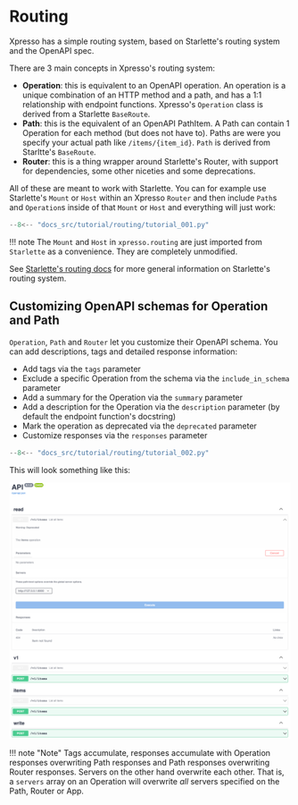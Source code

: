 # Routing

Xpresso has a simple routing system, based on Starlette's routing system and the OpenAPI spec.

There are 3 main concepts in Xpresso's routing system:

- **Operation**: this is equivalent to an OpenAPI operation. An operation is a unique combination of an HTTP method and a path, and has a 1:1 relationship with endpoint functions. Xpresso's `Operation` class is derived from a Starlette `BaseRoute`.
- **Path**: this is the equivalent of an OpenAPI PathItem. A Path can contain 1 Operation for each method (but does not have to). Paths are were you specify your actual path like `/items/{item_id}`. `Path` is derived from Starltte's `BaseRoute`.
- **Router**: this is a thing wrapper around Starlette's Router, with support for dependencies, some other niceties and some deprecations.

All of these are meant to work with Starlette.
You can for example use Starlette's `Mount` or `Host` within an Xpresso `Router` and then include `Path`s and `Operation`s inside of that `Mount` or `Host` and everything will just work:

```python
--8<-- "docs_src/tutorial/routing/tutorial_001.py"
```

!!! note
    The `Mount` and `Host` in `xpresso.routing` are just imported from `Starlette` as a convenience.
    They are completely unmodified.

See [Starlette's routing docs] for more general information on Starlette's routing system.

## Customizing OpenAPI schemas for Operation and Path

`Operation`, `Path` and `Router` let you customize their OpenAPI schema.
You can add descriptions, tags and detailed response information:

- Add tags via the `tags` parameter
- Exclude a specific Operation from the schema via the `include_in_schema` parameter
- Add a summary for the Operation via the `summary` parameter
- Add a description for the Operation via the `description` parameter (by default the endpoint function's docstring)
- Mark the operation as deprecated via the `deprecated` parameter
- Customize responses via the `responses` parameter

```python
--8<-- "docs_src/tutorial/routing/tutorial_002.py"
```

This will look something like this:

![Swagger UI](routing_002.png)

!!! note "Note"
    Tags accumulate, responses accumulate with Operation responses overwriting Path responses and Path responses overwriting Router responses.
    Servers on the other hand overwrite each other.
    That is, a `servers` array on an Operation will overwrite _all_ servers specified on the Path, Router or App.

[Starlette's routing docs]: https://www.starlette.io/routing/
